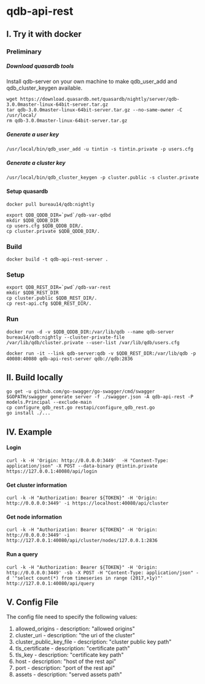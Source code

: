 # qdb-api-rest

## I. Try it with docker
### Preliminary
##### Download quasardb tools
Install qdb-server on your own machine to make qdb_user_add and qdb_cluster_keygen available.
```
wget https://download.quasardb.net/quasardb/nightly/server/qdb-3.0.0master-linux-64bit-server.tar.gz
tar qdb-3.0.0master-linux-64bit-server.tar.gz --no-same-owner -C /usr/local/
rm qdb-3.0.0master-linux-64bit-server.tar.gz
```
##### Generate a user key
```
/usr/local/bin/qdb_user_add -u tintin -s tintin.private -p users.cfg
```
##### Generate a cluster key
```
/usr/local/bin/qdb_cluster_keygen -p cluster.public -s cluster.private
```

#### Setup quasardb
```
docker pull bureau14/qdb:nightly

export QDB_QDDB_DIR=`pwd`/qdb-var-qdbd
mkdir $QDB_QDDB_DIR
cp users.cfg $QDB_QDDB_DIR/.
cp cluster.private $QDB_QDDB_DIR/.
```

### Build
```
docker build -t qdb-api-rest-server .
```

### Setup
```
export QDB_REST_DIR=`pwd`/qdb-var-rest
mkdir $QDB_REST_DIR
cp cluster.public $QDB_REST_DIR/.
cp rest-api.cfg $QDB_REST_DIR/.
```

### Run
```
docker run -d -v $QDB_QDDB_DIR:/var/lib/qdb --name qdb-server bureau14/qdb:nightly --cluster-private-file /var/lib/qdb/cluster.private --user-list /var/lib/qdb/users.cfg

docker run -it --link qdb-server:qdb -v $QDB_REST_DIR:/var/lib/qdb -p 40080:40080 qdb-api-rest-server qdb://qdb:2836
```

## II. Build locally
```
go get -u github.com/go-swagger/go-swagger/cmd/swagger
$GOPATH/swagger generate server -f ./swagger.json -A qdb-api-rest -P models.Principal --exclude-main
cp configure_qdb_rest.go restapi/configure_qdb_rest.go
go install ./...
```

## IV. Example
#### Login
```
curl -k -H 'Origin: http://0.0.0.0:3449'  -H "Content-Type: application/json" -X POST --data-binary @tintin.private https://127.0.0.1:40080/api/login
```
#### Get cluster information
```
curl -k -H "Authorization: Bearer ${TOKEN}" -H 'Origin: http://0.0.0.0:3449' -i https://localhost:40080/api/cluster
```
#### Get node information
```
curl -k -H "Authorization: Bearer ${TOKEN}" -H 'Origin: http://0.0.0.0:3449' -i http://127.0.0.1:40080/api/cluster/nodes/127.0.0.1:2836
```
#### Run a query
```
curl -k -H "Authorization: Bearer ${TOKEN}" -H 'Origin: http://0.0.0.0:3449' -sb -X POST -H "Content-Type: application/json" -d '"select count(*) from timeseries in range (2017,+1y)"' http://127.0.0.1:40080/api/query
```

## V. Config File
The config file need to specify the following values:
1. allowed_origins         - description: "allowed origins"
1. cluster_uri             - description: "the uri of the cluster"
1. cluster_public_key_file - description: "cluster public key path"
1. tls_certificate         - description: "certificate path"
1. tls_key                 - description: "certificate key path"
1. host                    - description: "host of the rest api"
1. port                    - description: "port of the rest api"
1. assets                  - description: "served assets path"
